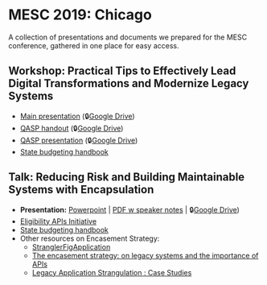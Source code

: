 # MESC 2019: Chicago

A collection of presentations and documents we prepared for the MESC conference, gathered in one place for easy access.

## Workshop: Practical Tips to Effectively Lead Digital Transformations and Modernize Legacy Systems

- [Main presentation](workshop-legacy-modernization/main-presentation.pptx?raw=true) (🔒[Google Drive]())
- [QASP handout](workshop-legacy-modernization/qasp-handout.pdf) (🔒[Google Drive](https://docs.google.com/document/d/1kTSEHCe9oeon8zbERDCSlfNNVGrnWmy4FCXJuP7NBdM/edit))
- [QASP presentation](workshop-legacy-modernization/qasp-presentation.pptx?raw=true) (🔒[Google Drive](https://docs.google.com/presentation/d/1ogoDFPQdxqTi7-BV0ZjjCUtvufcesNeX_UJ4cIMnIqk/edit))
- [State budgeting handbook](https://github.com/18F/technology-budgeting/blob/master/handbook.md)

## Talk: Reducing Risk and Building Maintainable Systems with Encapsulation

- **Presentation:** [Powerpoint](talk-encasement/MESC-Encasement.pptx) | [PDF w speaker notes](talk-encasement/MESC-Encasement-w-notes.pdf) | 🔒[Google Drive](https://docs.google.com/presentation/d/1QQsFkHxRG4n8tAJlhIwreM3_Vy9rpv4lz-1txw-wy8I/edit#slide=id.p))
- [Eligibility APIs Initiative](https://github.com/18F/eligibility-rules-service/blob/master/README.md)
- [State budgeting handbook](https://github.com/18F/technology-budgeting/blob/master/handbook.md)
- Other resources on Encasement Strategy:
    - [StranglerFigApplication](https://martinfowler.com/bliki/StranglerFigApplication.html)
    - [The encasement strategy: on legacy systems and the importance of APIs](https://18f.gsa.gov/2014/09/08/the-encasement-strategy-on-legacy-systems-and-the/)
    - [Legacy Application Strangulation : Case Studies](https://paulhammant.com/2013/07/14/legacy-application-strangulation-case-studies/)

